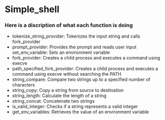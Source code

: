# Simple_shell

### Here is a discription of what each function is doing
*  tokenize_string_provider:
	Tokenizes the input string and calls fork_provider
*  prompt_provider:
	Provides the prompt and reads user input
set_env_variable:
	 Sets an environment variable
*  fork_provider:
	Creates a child process and executes a command using execve
*  path_specified_fork_provider:
	Creates a child process and executes a command using execve without searching the PATH
*  string_compare:
	Compare two strings up to a specified number of characters
* string_copy:
	Copy a string from source to destination
*  string_length:
	Calculate the length of a string
*  string_concat:
	Concatenate two strings
*  is_valid_integer:
	Checks if a string represents a valid integer
*  get_env_variables:
	Retrieves the value of an environment variable
